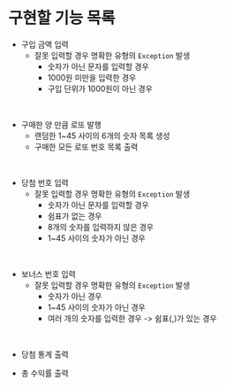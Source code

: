# 구현할 기능 목록


- 구입 금액 입력
  - 잘못 입력할 경우 명확한 유형의 `Exception` 발생
    - 숫자가 아닌 문자를 입력할 경우
    - 1000원 미만을 입력한 경우
    - 구입 단위가 1000원이 아닌 경우

<br> 

- 구매한 양 만큼 로또 발행
  - 랜덤한 1~45 사이의 6개의 숫자 목록 생성
  - 구매한 모든 로또 번호 목록 출력

<br>  

- 당첨 번호 입력 
  - 잘못 입력할 경우 명확한 유형의 `Exception` 발생
    - 숫자가 아닌 문자를 입력할 경우
    - 쉼표가 없는 경우
    - 8개의 숫자를 입력하지 않은 경우
    - 1~45 사이의 숫자가 아닌 경우

<br>  

- 보너스 번호 입력
  - 잘못 입력할 경우 명확한 유형의 `Exception` 발생
    - 숫자가 아닌 경우
    - 1~45 사이의 숫자가 아닌 경우
    - 여러 개의 숫자를 입력한 경우 -> 쉼표(,)가 있는 경우

<br> 

- 당첨 통계 출력

- 총 수익률 출력
